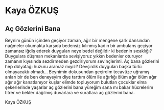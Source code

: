 # Kaya ÖZKUŞ

## Aç Gözlerini Bana

Beynim günün içinden geçiyor
zaman, ağır bir mengene
şark dansından nağmeler okumakta
karşıda bedensiz kılınmış kadın
bir ambulans geçiyor zamansız
iğdiş ederek duyguları
neye bedel değildir ki bedenin sıcaklığı?
Duygulara düşman mekanlarda sevişiyoruz
yıkkın bedenler oturuyor zamanın kıyısında
sezdirmeden gezdiriyorum sevinçlerimi.
Aç bana gözlerini
hep dölyatağı huzuru aramaz mıyız?
Devşirdik duyguları başka türlü olmayacaktı
olmadı...
Beynimin dokusundan geçirdim
tecavüze uğramış anları
bir de ben deneyeyim diye
tarttım ölüm ile ağırlığı
ölüm ağır ölüm ağır
ağır ağır kanatlanıyor kuşlar
elimde topluyorum bulutları
çocuklar elma şekerlerinde yaşarlar
aç gözlerini bana
yüreğim sana mı bakar
hücrelerim titrer ve bekler
dağılmış duvarlara ve suratlara
aç gözlerini bana.

Kaya ÖZKUŞ